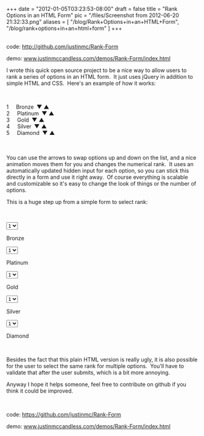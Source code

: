 
+++
date = "2012-01-05T03:23:53-08:00"
draft = false
title = "Rank Options in an HTML Form"
pic = "/files/Screenshot from 2012-06-20 21:32:33.png"
aliases = [
  "/blog/Rank+Options+in+an+HTML+Form",
  "/blog/rank+options+in+an+html+form"
]
+++

<br />code: <a href="https://github.com/justinmc/Rank-Form">http://github.com/justinmc/Rank-Form</a><br>

demo: <a href="http://www.justinmccandless.com/demos/Rank-Form/index.html">www.justinmccandless.com/demos/Rank-Form/index.html</a>
<p>
I wrote this quick open source project to be a nice way to allow users to rank a series of options in an HTML form.&nbsp; It just uses jQuery in addition to simple HTML and CSS.&nbsp; Here's an example of how it works:</p>

<p>
&nbsp;</p>

<script type="text/javascript" src="http://www.justinmccandless.com/js/rank.js"></script> <!-- Here is the link to the js for Rank Form -->
<p>

<div class = "rankContainer">
	<div class = "rankElement" id = "el0">
		<input type="hidden" name="0">
		<font class = "rankDisp" id = "el0">1</font>
		&nbsp;&nbsp;&nbsp;
		Bronze
		<b class = "down">&nbsp;&#9660;</b>
		<b class = "up">&#9650;&nbsp;</b>
	</div>
	<div class = "rankElement" id = "el1">
		<input type="hidden" name="1">
		<font class = "rankDisp" id = "el1">2</font>
		&nbsp;&nbsp;&nbsp;
		Platinum
		<b class = "down">&nbsp;&#9660;</b>
		<b class = "up">&#9650;&nbsp;</b>
	</div>
	<div class = "rankElement" id = "el2">
		<input type="hidden" name="2">
		<font class = "rankDisp" id = "el2">3</font>
		&nbsp;&nbsp;&nbsp;
		Gold
		<b class = "down">&nbsp;&#9660;</b>
		<b class = "up">&#9650;&nbsp;</b>
	</div>
	<div class = "rankElement" id = "el3">
		<input type="hidden" name="3">
		<font class = "rankDisp" id = "el3">4</font>
		&nbsp;&nbsp;&nbsp;
		Silver
		<b class = "down">&nbsp;&#9660;</b>
		<b class = "up">&#9650;&nbsp;</b>
	</div>
	<div class = "rankElement" id = "el4">
		<input type="hidden" name="4">
		<font class = "rankDisp" id = "el4">5</font>
		&nbsp;&nbsp;&nbsp;
		Diamond
		<b class = "down">&nbsp;&#9660;</b>
		<b class = "up">&#9650;&nbsp;</b>
	</div>
</div>


<br>
<br>

<p>
You can use the arrows to swap options up and down on the list, and a nice animation moves them for you and changes the numerical rank.&nbsp; It uses an automatically updated hidden input for each option, so you can stick this directly in a form and use it right away.&nbsp; Of course everything is scalable and customizable so it's easy to change the look of things or the number of options.</p>

<p>
This is a huge step up from a simple form to select rank:</p>

<p>
&nbsp;</p>


<select name="rankHTML0">

<option value="1">1</option>


<option value="1">2</option>


<option value="1">3</option>


<option value="1">4</option>


<option value="1">5</option>

</select>

 Bronze<br>


<select name="rankHTML0">

<option value="1">1</option>


<option value="1">2</option>


<option value="1">3</option>


<option value="1">4</option>


<option value="1">5</option>

</select>

 Platinum<br>


<select name="rankHTML0">

<option value="1">1</option>


<option value="1">2</option>


<option value="1">3</option>


<option value="1">4</option>


<option value="1">5</option>

</select>

 Gold<br>


<select name="rankHTML0">

<option value="1">1</option>


<option value="1">2</option>


<option value="1">3</option>


<option value="1">4</option>


<option value="1">5</option>

</select>

 Silver<br>


<select name="rankHTML0">

<option value="1">1</option>


<option value="1">2</option>


<option value="1">3</option>


<option value="1">4</option>


<option value="1">5</option>

</select>

 Diamond
<p>
&nbsp;</p>

<p>
Besides the fact that this plain HTML version is really ugly, it is also possible for the user to select the same rank for multiple options.&nbsp; You'll have to validate that after the user submits, which is a bit more annoying.</p>

<p>
Anyway I hope it helps someone, feel free to contribute on github if you think it could be improved.</p>

<p>
&nbsp;</p>

code: <a href="https://github.com/justinmc/Rank-Form">https://github.com/justinmc/Rank-Form</a><br>

demo: <a href="http://www.justinmccandless.com/demos/Rank-Form/index.html">www.justinmccandless.com/demos/Rank-Form/index.html</a>